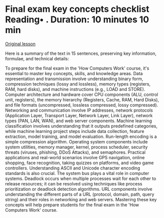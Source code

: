 # Final exam key concepts checklist Reading• . Duration: 10 minutes 10 min

[Original lesson](https://www.coursera.org/learn/uol-how-computers-work/supplement/NJ003/final-exam-key-concepts-checklist)

Here is a summary of the text in 15 sentences, preserving key information, formulae, and technical details:

To prepare for the final exam in the 'How Computers Work' course, it's essential to master key concepts, skills, and knowledge areas. Data representation and transmission involve understanding binary form, compression techniques (lossy and lossless), memory types (registers, RAM, hard disks), and machine instructions (e.g., LOAD and STORE). Computer architecture and hardware cover CPU components (ALU, control unit, registers), the memory hierarchy (Registers, Cache, RAM, Hard Disks), and file formats (uncompressed, lossless compressed, lossy compressed). Networking and communication involve IP addresses, network protocols (Application Layer, Transport Layer, Network Layer, Link Layer), network types (PAN, LAN, WAN), and web server components. Machine learning classification involves understanding that it outputs predefined categories, while machine learning project steps include data collection, feature extraction, model training, and model evaluation. Run-length encoding is a simple compression algorithm. Operating system components include system utilities, memory manager, kernel, process scheduler, security threats (viruses, phishing, DDoS Attacks), and semaphores. Practical applications and real-world scenarios involve GPS navigation, online shopping, face recognition, taking quizzes on platforms, and video game controllers. Understanding ASCII and Unicode character encoding standards is also crucial. The system bus plays a vital role in computer systems. Deadlock occurs when multiple processes wait for each other to release resources; it can be resolved using techniques like process prioritization or deadlock detection algorithms. URL components involve understanding the different parts of a URL (protocol, domain, path, query string) and their roles in networking and web servers. Mastering these key concepts will help prepare students for the final exam in the 'How Computers Work' course.

